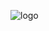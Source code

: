 ![logo](https://user-images.githubusercontent.com/7228512/56692610-3ee42e80-66eb-11e9-9ca7-ae5062581be6.png)
